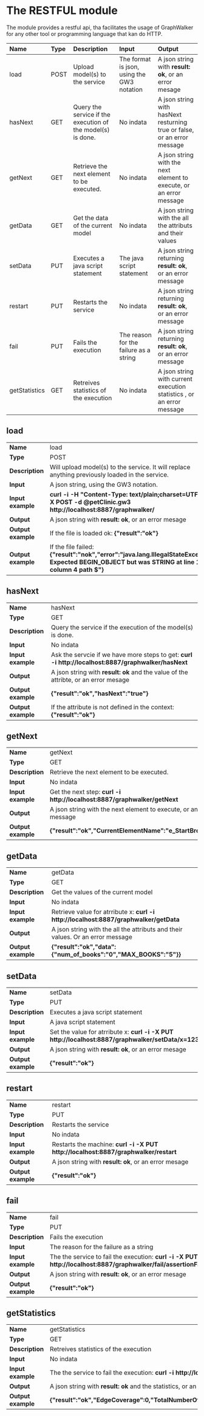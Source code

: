 # The RESTFUL module 

The module provides a restful api, tha facilitates the usage of GraphWalker for any other
tool or programming language that kan do HTTP.

| Name          | Type | Description |Input | Output |
|:------------- |:-----|:------------|:-----|:----|
| load          | POST  | Upload model(s) to the service |The format is json, using the GW3 notation |A json string with **result: ok**, or an error mesage|
| hasNext       | GET  | Query the service if the execution of the model(s) is done. | No indata | A json string with hasNext resturning true or false, or an error message |
| getNext       | GET  | Retrieve the next element to be executed. | No indata | A json string with the next element to execute, or an error message |
| getData       | GET  | Get the data of the current model | No indata | A json string with the all the attributs and their values |
| setData       | PUT  | Executes a java script statement | The java script statement | A json string returning **result: ok**, or an error message |
| restart       | PUT  | Restarts the service | No indata | A json string returning **result: ok**, or an error message |
| fail          | PUT  | Fails the execution | The reason for the failure as a string |A json string returning **result: ok**, or an error message |
| getStatistics | GET  | Retreives statistics of the execution| No indata |A json string with current execution statistics , or an error message |


## load

|||
|:------------ |:-----|
|**Name**|load|
|**Type**|POST|
|**Description**|Will upload model(s) to the service. It will replace anything previously loaded in the service.|
|**Input**|A json string, using the GW3 notation.|
|**Input example**|__curl -i -H "Content-Type: text/plain;charset=UTF-8" -X POST -d @petClinic.gw3 http://localhost:8887/graphwalker/__|
|**Output**|A json string with **result: ok**, or an error mesage|
|**Output example**|If the file is loaded ok: __{"result":"ok"}__|
|**Output example**|If the file failed: __{"result":"nok","error":"java.lang.IllegalStateException: Expected BEGIN_OBJECT but was STRING at line 1 column 4 path $"}__|

## hasNext

|||
|:------------ |:-----|
|**Name**|hasNext|
|**Type**|GET|
|**Description**|Query the service if the execution of the model(s) is done.|
|**Input**|No indata|
|**Input example**|Ask the servcie if we have more steps to get: __curl -i  http://localhost:8887/graphwalker/hasNext__|
|**Output**|A json string with **result: ok** and the value of the attribte, or an error mesage|
|**Output example**|__{"result":"ok","hasNext":"true"}__|
|**Output example**|If the attribute is not defined in the context: __{"result":"ok"}__|

## getNext

|||
|:------------ |:-----|
|**Name**|getNext|
|**Type**|GET|
|**Description**|Retrieve the next element to be executed.|
|**Input**|No indata|
|**Input example**|Get the next step: __curl -i  http://localhost:8887/graphwalker/getNext__|
|**Output**|A json string with the next element to execute, or an error message|
|**Output example**|__{"result":"ok","CurrentElementName":"e_StartBrowser"}__|

## getData

|||
|:------------ |:-----|
|**Name**|getData|
|**Type**|GET|
|**Description**|Get the values of the current model|
|**Input**|No indata|
|**Input example**|Retrieve value for atrribute x: __curl -i  http://localhost:8887/graphwalker/getData__|
|**Output**|A json string with the all the attributs and their values. Or an error message|
|**Output example**|__{"result":"ok","data":{"num_of_books":"0","MAX_BOOKS":"5"}}__|

## setData

|||
|:------------ |:-----|
|**Name**|setData|
|**Type**|PUT|
|**Description**|Executes a java script statement|
|**Input**|A java script statement|
|**Input example**|Set the value for atrribute x: __curl -i -X PUT http://localhost:8887/graphwalker/setData/x=123;__|
|**Output**|A json string with **result: ok**, or an error mesage|
|**Output example**|__{"result":"ok"}__|

## restart

|||
|:------------ |:-----|
|**Name**|restart|
|**Type**|PUT|
|**Description**|Restarts the service|
|**Input**|No indata|
|**Input example**|Restarts the machine: __curl -i -X PUT http://localhost:8887/graphwalker/restart__|
|**Output**|A json string with **result: ok**, or an error mesage|
|**Output example**|__{"result":"ok"}__|

## fail

|||
|:------------ |:-----|
|**Name**|fail|
|**Type**|PUT|
|**Description**|Fails the execution|
|**Input**|The reason for the failure as a string|
|**Input example**|The the service to fail the execution: __curl -i -X PUT http://localhost:8887/graphwalker/fail/assertionFailed__|
|**Output**|A json string with **result: ok**, or an error mesage|
|**Output example**|__{"result":"ok"}__|

## getStatistics

|||
|:------------ |:-----|
|**Name**|getStatistics|
|**Type**|GET|
|**Description**|Retreives statistics of the execution|
|**Input**|No indata|
|**Input example**|The the service to fail the execution: __curl -i http://localhost:8887/graphwalker/fail/getStatistics__|
|**Output**|A json string with **result: ok** and the statistics, or an error mesage|
|**Output example**|__{"result":"ok","EdgeCoverage":0,"TotalNumberOfVisitedEdges":0,"TotalNumberOfVisitedVertices":1,"TotalNumberOfVertices":5,"TotalNumberOfEdges":9,"TotalNumberOfUnvisitedVertices":4,"VertexCoverage":20,"TotalNumberOfUnvisitedEdges":9}__|
